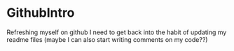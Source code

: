 # GithubIntro
Refreshing myself on github
I need to get back into the habit of updating my readme files (maybe I can also start writing comments on my code??)
